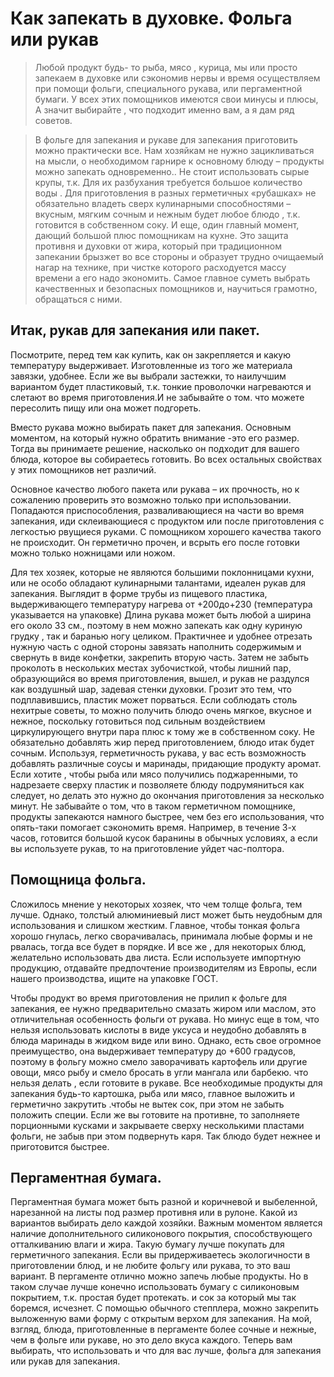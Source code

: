 # Как запекать в духовке. Фольга или рукав
> Любой продукт будь- то рыба, мясо , курица, мы или просто запекаем в духовке  или сэкономив нервы и время осуществляем при помощи фольги, специального рукава, или пергаментной бумаги. У всех этих помощников имеются свои минусы и плюсы, А значит выбирайте , что подходит именно вам, а я дам ряд советов.

> В фольге для запекания и рукаве для запекания  приготовить можно практически все. Нам хозяйкам не нужно зацикливаться на мысли, о  необходимом гарнире  к основному блюду – продукты можно запекать одновременно.. Не стоит использовать  сырые крупы, т.к. Для их разбухания требуется большое количество воды . Для приготовления в разных герметичных «рубашках» не обязательно владеть сверх кулинарными способностями – вкусным, мягким сочным и нежным будет любое блюдо , т.к. готовится в собственном соку. И еще, один главный момент, дающий большой плюс помощникам на кухне. Это защита противня и духовки от жира, который при традиционном запекании брызжет во все стороны и образует трудно очищаемый нагар на технике, при чистке которого расходуется массу времени а его надо экономить. Самое главное суметь выбрать  качественных и безопасных помощников и, научиться грамотно, обращаться  с ними.

## Итак, рукав для запекания или пакет.

Посмотрите, перед тем как купить, как он закрепляется и какую температуру выдерживает. Изготовленные из того же материала завязки, удобнее. Если же вы выбрали застежки, то наилучшим вариантом будет пластиковый, т.к. тонкие проволочки нагреваются и слетают во время приготовления.И не забывайте о том. что можете пересолить пищу или она может подгореть.

Вместо рукава можно выбирать пакет для запекания. Основным моментом, на который нужно обратить внимание -это его размер. Тогда вы принимаете решение, насколько он подходит для вашего блюда, которое вы собираетесь готовить. Во всех остальных свойствах  у этих помощников нет различий.

Основное качество любого пакета или рукава – их прочность, но к сожалению проверить это возможно только при использовании. Попадаются приспособления, разваливающиеся на части во время запекания, иди склеивающиеся с продуктом или после приготовления с легкостью рвущиеся руками. С помощником хорошего качества такого не происходит. Он герметично прочен, и всрыть его после готовки можно только ножницами или ножом.

Для тех хозяек, которые не являются большими поклонницами кухни, или не особо обладают кулинарными талантами, идеален рукав для запекания. Выглядит в форме трубы из пищевого пластика, выдерживающего температуру нагрева от +200до+230 (температура указывается на упаковке) Длина рукава может быть любой а ширина его около 33 см., поэтому в нем можно запекать как одну куриную грудку , так и баранью ногу целиком. Практичнее и удобнее отрезать нужную часть с одной стороны завязать наполнить содержимым и свернуть в виде конфетки, закрепить вторую часть. Затем не забыть проколоть в нескольких местах зубочисткой, чтобы лишний пар, образующийся во время приготовления,  вышел, и рукав не раздулся как воздушный шар, задевая стенки духовки. Грозит это тем, что подплавившись,  пластик может порваться. Если соблюдать столь нехитрые советы, то можно получить блюдо очень мягкое, вкусное и нежное, поскольку готовиться под сильным воздействием циркулирующего внутри пара плюс к тому же в собственном соку. Не обязательно добавлять жир перед приготовлением, блюдо итак будет сочным. Используя, герметичность рукава, у вас есть возможность добавлять различные соусы и маринады, придающие продукту аромат. Если хотите , чтобы рыба или мясо получились поджаренными, то надрезаете сверху пластик и позволяете блюду подрумяниться как следует, но делать это нужно до окончания приготовления за несколько минут. Не забывайте о том, что в таком герметичном помощнике, продукты запекаются намного быстрее, чем без его использования,  что опять-таки помогает сэкономить время. Например, в течение 3-х часов, готовится большой кусок баранины в обычных условиях, а если вы используете рукав, то на приготовление уйдет час-полтора.

## Помощница фольга.

Сложилось мнение у некоторых хозяек, что чем толще фольга, тем лучше. Однако, толстый алюминиевый лист может быть неудобным для использования и слишком жестким. Главное, чтобы тонкая фольга хорошо гнулась, легко сворачивалась, принимала любые формы и не рвалась, тогда все будет в порядке. И все же , для некоторых блюд, желательно  использовать два листа. Если используете импортную продукцию, отдавайте предпочтение производителям из Европы, если нашего производства,  ищите на упаковке ГОСТ.

Чтобы продукт во время приготовления не прилип к фольге для запекания, ее нужно предварительно смазать жиром или маслом, это отличительная особенность фольги от рукава. Но минус еще в том, что нельзя использовать кислоты в виде уксуса и неудобно добавлять в блюда маринады в жидком виде или вино. Однако, есть свое огромное преимущество, она выдерживает температуру до +600 градусов, поэтому в фольгу можно смело заворачивать картофель или другие овощи, мясо рыбу и смело бросать в угли мангала или барбекю. что нельзя делать , если готовите в рукаве. Все необходимые продукты для запекания будь-то картошка, рыба или мясо, главное выложить и герметично закрутить .чтобы не вытек сок, при этом не забыть положить специи. Если же вы готовите на противне, то заполняете порционными кусками и закрываете сверху несколькими пластами фольги, не забыв при этом подвернуть каря. Так блюдо  будет нежнее и приготовится быстрее.

## Пергаментная бумага.

Пергаментная бумага может быть разной и коричневой и выбеленной, нарезанной на листы под размер противня или в рулоне.   Какой из вариантов выбирать дело каждой хозяйки. Важным моментом является наличие дополнительного силиконового покрытия, способствующего отталкиванию влаги и жира. Такую бумагу лучше покупать для герметичного запекания. Если вы придерживаетесь экологичности в приготовлении блюд, и не любите фольгу или рукава, то это ваш вариант. В пергаменте отлично можно запечь любые продукты. Но в таком случае лучше конечно использовать бумагу с силиконовым покрытием, т.к. простая будет протекать. и сок за который мы так боремся, исчезнет. С помощью обычного степплера, можно закрепить выложенную вами форму с открытым верхом для запекания. На мой,  взгляд, блюда, приготовленные в пергаменте более сочные и нежные, чем в фольге или рукаве, но это дело вкуса каждого. Теперь вам выбирать, что использовать и что для вас лучше, фольга для запекания или рукав для запекания.
